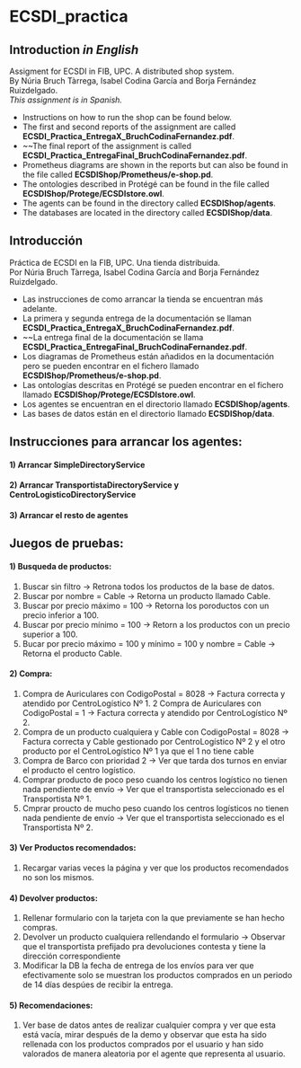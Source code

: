 # ECSDI_practica

## Introduction *in English*
Assigment for ECSDI in FIB, UPC. A distributed shop system.\
By Núria Bruch Tàrrega, Isabel Codina García and Borja Fernández Ruizdelgado.\
*This assignment is in Spanish.*

- Instructions on how to run the shop can be found below.
- The first and second reports of the assignment are called __ECSDI_Practica_EntregaX_BruchCodinaFernandez.pdf__.
- ~~The final report of the assignment is called __ECSDI_Practica_EntregaFinal_BruchCodinaFernandez.pdf__.
- Prometheus diagrams are shown in the reports but can also be found in the file called __ECSDIShop/Prometheus/e-shop.pd__.
- The ontologies described in Protégé can be found in the file called __ECSDIShop/Protege/ECSDIstore.owl__.
- The agents can be found in the directory called __ECSDIShop/agents__.
- The databases are located in the directory called __ECSDIShop/data__.

## Introducción
Práctica de ECSDI en la FIB, UPC. Una tienda distribuida. \
Por Núria Bruch Tàrrega, Isabel Codina García and Borja Fernández Ruizdelgado.

- Las instrucciones de como arrancar la tienda se encuentran más adelante.
- La primera y segunda entrega de la documentación se llaman __ECSDI_Practica_EntregaX_BruchCodinaFernandez.pdf__.
- ~~La entrega final de la documentación se llama __ECSDI_Practica_EntregaFinal_BruchCodinaFernandez.pdf__.
- Los diagramas de Prometheus están añadidos en la documentación pero se pueden encontrar en el fichero llamado __ECSDIShop/Prometheus/e-shop.pd__.
- Las ontologías descritas en Protégé se pueden encontrar en el fichero llamado __ECSDIShop/Protege/ECSDIstore.owl__.
- Los agentes se encuentran en el directorio llamado __ECSDIShop/agents__.
- Las bases de datos están en el directorio llamado __ECSDIShop/data__.


## Instrucciones para arrancar los agentes:
#### 1) Arrancar SimpleDirectoryService
#### 2) Arrancar TransportistaDirectoryService y CentroLogisticoDirectoryService
#### 3) Arrancar el resto de agentes

## Juegos de pruebas:

#### 1) Busqueda de productos:

  1) Buscar sin filtro -> Retrona todos los productos de la base de datos.
  2) Buscar por nombre = Cable -> Retorna un producto llamado Cable.
  3) Buscar por precio máximo = 100 -> Retorna los poroductos con un precio inferior a 100.
  4) Buscar por precio mínimo = 100 -> Retorn a los productos con un precio superior a 100.
  5) Bucar por precio máximo = 100 y mínimo = 100 y nombre = Cable -> Retorna el producto Cable.
  
#### 2) Compra:

  1) Compra de Auriculares con CodigoPostal = 8028 -> Factura correcta y atendido por CentroLogístico Nº 1.
  2 Compra de Auriculares con CodigoPostal = 1 -> Factura correcta y atendido por CentroLogístico Nº 2.
  3) Compra de un producto cualquiera y Cable con CodigoPostal = 8028 -> Factura correcta y Cable gestionado por CentroLogístico Nº 2 y el otro producto por el CentroLogístico Nº 1 ya que el 1 no tiene cable
  4) Compra de Barco con prioridad 2 -> Ver que tarda dos turnos en enviar el producto el centro logístico.
  5) Comprar producto de poco peso  cuando los centros logístico no tienen nada pendiente de envío -> Ver que el transportista seleccionado es el Transportista Nº 1.
  6) Cmprar proucto de mucho peso cuando los centros logísticos no tienen nada pendiente de envío -> Ver que el transportista seleccionado es el Transportista Nº 2.
  
 #### 3) Ver Productos recomendados:
 
  1) Recargar varias veces la página y ver que los productos recomendados no son los mismos.
  
 #### 4) Devolver productos:
 
  1) Rellenar formulario con la tarjeta con la que previamente se han hecho compras.
  2) Devolver un producto cualquiera rellendando el formulario -> Observar que el transportista prefijado pra devoluciones contesta y tiene la dirección correspondiente
  3) Modificar la DB la fecha de entrega de los envíos para ver que efectivamente solo se muestran los productos comprados en un periodo de 14 días despúes de recibir la entrega.
  
 #### 5) Recomendaciones:
 
  1) Ver base de datos antes de realizar cualquier compra y ver que esta está vacía, mirar después de la demo y observar que esta ha sido rellenada con los productos comprados por el usuario y han sido valorados de manera aleatoria por el agente que representa al usuario.
